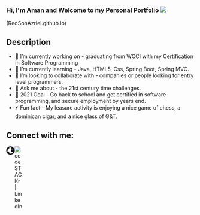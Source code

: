 ### Hi, I'm Aman and Welcome to my Personal Portfolio <img src="https://media.giphy.com/media/hvRJCLFzcasrR4ia7z/giphy.gif" width="25px">
(RedSonAzriel.github.io)

## Description
- 🔭 I’m currently working on - graduating from WCCI with my Certification in Software Programming
- 🌱 I’m currently learning - Java, HTML5, Css, Spring Boot, Spring MVC.
- 👯 I’m looking to collaborate with - companies or people looking for entry level programmers.
- 💬 Ask me about - the 21st century time challenges.
- 🥅 2021 Goal - Go back to school and get certified in software programming, and secure employment by years end. 
- ⚡ Fun fact - My leasure activity is enjoying a nice game of chess, a dominican cigar, and a nice glass of G&T.

## Connect with me:
[<img align="left" alt="codeSTACKr.com" width="22px" src="https://raw.githubusercontent.com/iconic/open-iconic/master/svg/globe.svg" />][website]
[<img align="left" alt="codeSTACKr | LinkedIn" width="22px" src="https://cdn.jsdelivr.net/npm/simple-icons@v3/icons/linkedin.svg" />][linkedin]
<br />

<!-- This section creates the variables that are used above -->
[website]: https://github.com/RedSonAzriel/RedSonAzriel.github.io
[linkedin]: https://www.linkedin.com/in/aman-berhanemeskel-a75a8339/
